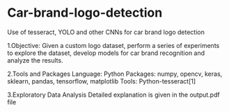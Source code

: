 # Car-brand-logo-detection
Use of tesseract, YOLO and other CNNs for car brand logo detection

1.Objective:
Given a custom logo dataset, perform a series of experiments to explore the dataset, develop  models for car brand recognition and analyze the results.


2.Tools and Packages
Language: Python
Packages: numpy, opencv, keras, sklearn, pandas, tensorflow, matplotlib
Tools: Python-tesseract[1]

3.Exploratory Data Analysis
Detailed explanation is given in the output.pdf file 
